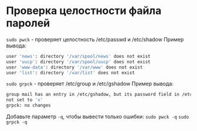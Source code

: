 # Проверка целостности файла паролей
`sudo pwck` - проверяет целостность /etc/passwd и /etc/shadow
Пример вывода:
```bash
user 'news': directory '/var/spool/news' does not exist
user 'uucp': directory '/var/spool/uucp' does not exist
user 'www-data': directory '/var/www' does not exist
user 'list': directory '/var/list' does not exist
```

`sudo grpck` - проверяет /etc/group и /etc/gshadow
Пример вывода:
```bash
group mail has an entry in /etc/gshadow, but its password field in /etc/group is
not set to 'x'
grpck: no changes
```

Добавьте параметр `-q`, чтобы вывести только ошибки:
`sudo pwck -q`
`sudo grpck -q`